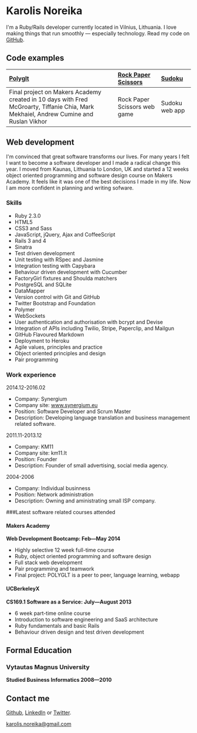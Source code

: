Karolis Noreika
=========

I'm a Ruby/Rails developer currently located in Vilnius, Lithuania.
I love making things that run smoothly &mdash; especially technology.
Read my code on [GitHub].

Code examples
-------------

| [Polyglt]  | [Rock Paper Scissors] | [Sudoku] |
|:-------- |:----------- |:----------- |
| Final project on Makers Academy created in 10 days with Fred McGroarty, Tiffanie Chia, Mark Mekhaiel, Andrew Cumine and Ruslan Vikhor | Rock Paper Scissors web game | Sudoku web app |


Web development
---------------

I'm convinced that great software transforms our lives. 
For many years I felt I want to become a software
developer and I made a radical change this year. 
I moved from Kaunas, Lithuania to London, UK and
started a 12 weeks object oriented programming and 
software design course on Makers Academy. 
It feels like it was one of the best decisions
I made in my life.
Now I am more confident in planning and writing sofware.

### Skills

  - Ruby 2.3.0
  - HTML5
  - CSS3 and Sass
  - JavaScript, jQuery, Ajax and CoffeeScript
  - Rails 3 and 4
  - Sinatra
  - Test­ driven development
  - Unit testing with RSpec and Jasmine
  - Integration testing with Capybara
  - Behaviour driven development with Cucumber
  - FactoryGirl fixtures and Shoulda matchers
  - PostgreSQL and SQLite
  - DataMapper
  - Version control with Git and GitHub
  - Twitter Bootstrap and Foundation
  - Polymer
  - WebSockets
  - User authentication and authorisation with bcrypt and Devise
  - Integration of APIs including Twilio, Stripe, Paperclip, and Mailgun
  - GitHub Flavoured Markdown
  - Deployment to Heroku
  - Agile values, principles and practice
  - Object­ oriented principles and design
  - Pair programming

### Work experience
 2014.12-2016.02
 - Company: Synergium
 - Company site: www.synergium.eu
 - Position: Software Developer and Scrum Master
 - Description: Developing language translation and business management related software.

2011.11-2013.12
 - Company: KM11
 - Company site: km11.lt
 - Position: Founder
 - Description: Founder of small advertising, social media agency.

2004-2006
 - Company: Individual businness
 - Position: Network administration
 - Description: Owning and aministrating small ISP company.

###Latest software related courses attended


#### Makers Academy
**Web Development Bootcamp: Feb&mdash;May 2014**

  - Highly selective 12 week full-time course
  - Ruby, object oriented programming and software design
  - Full stack web development
  - Pair programming and teamwork
  - Final project: POLYGLT is a peer to peer, language learning, webapp

#### UCBerkeleyX
**CS169.1 Software as a Service: July&mdash;August 2013**

  - 6 week part-time online course
  - Introduction to software engineering and SaaS architecture
  - Ruby fundamentals and basic Rails
  - Behaviour driven design and test driven development


Formal Education
----------------


### Vytautas Magnus University
**Studied Business Informatics 2008&mdash;2010**


Contact me
----------
[Github], [LinkedIn] or [Twitter].

[karolis.noreika@gmail.com]

    
  [karolis.noreika@gmail.com]: mailto:karolis.noreika@gmail.com
  [GitHub]: https://github.com/KanoTheDev
  [LinkedIn]: http://linkedin.com/in/karolis.noreika
  [Twitter]: http://twitter.com/noreika
  
  [Polyglt]: https://github.com/fredmcgroarty/SocialLanguageLearning
  [Sudoku]: https://github.com/KanoTheDev/sudoku-web
  [Rock Paper Scissors]: https://github.com/KanoTheDev/rock-paper-scissors/
